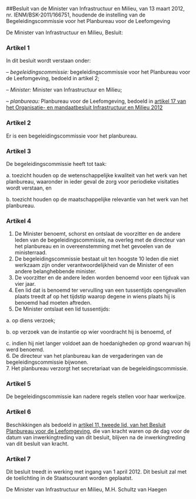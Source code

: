 <meta http-equiv='Content-Type' content='text/html; charset=utf-8' />

##Besluit van de Minister van Infrastructuur en Milieu, van 13 maart 2012, nr. IENM/BSK-2011/166751, houdende de instelling van de Begeleidingscommissie voor het Planbureau voor de Leefomgeving

De Minister van Infrastructuur en Milieu,  Besluit:    

### Artikel  1  

In dit besluit wordt verstaan onder: 

–  *begeleidingscommissie:* begeleidingscommissie voor het Planbureau voor de Leefomgeving, bedoeld in artikel 2;  

–  *Minister:* Minister van Infrastructuur en Milieu;  

–  *planbureau:* Planbureau voor de Leefomgeving, bedoeld in [artikel 17 van het Organisatie- en mandaatbesluit Infrastructuur en Milieu 2012](../../../../../../../../../../ministeriele-regeling/organisatie-/en/mandaatbesluit/infrastructuur/en/milieu/2012/BWBR0030951/README.md)   

### Artikel  2  

Er is een begeleidingscommissie voor het planbureau. 

### Artikel  3  

De begeleidingscommissie heeft tot taak: 

a. toezicht houden op de wetenschappelijke kwaliteit van het werk van het planbureau, waaronder in ieder geval de zorg voor periodieke visitaties wordt verstaan, en  

b. toezicht houden op de maatschappelijke relevantie van het werk van het planbureau.   

### Artikel  4  

1.  De Minister benoemt, schorst en ontslaat de voorzitter en de andere leden van de begeleidingscommissie, na overleg met de directeur van het planbureau en in overeenstemming met het gevoelen van de ministerraad.   
2.  De begeleidingscommissie bestaat uit ten hoogste 10 leden die niet werkzaam zijn onder verantwoordelijkheid van de Minister of een andere belanghebbende minister.   
3.  De voorzitter en de andere leden worden benoemd voor een tijdvak van vier jaar.   
4.  Een lid dat is benoemd ter vervulling van een tussentijds opengevallen plaats treedt af op het tijdstip waarop degene in wiens plaats hij is benoemd had moeten aftreden.   
5.  De Minister ontslaat een lid tussentijds: 

a. op diens verzoek;  

b. op verzoek van de instantie op wier voordracht hij is benoemd, of  

c. indien hij niet langer voldoet aan de hoedanigheden op grond waarvan hij werd benoemd.     
6.  De directeur van het planbureau kan de vergaderingen van de begeleidingscommissie bijwonen.   
7.  Het planbureau verzorgt het secretariaat van de begeleidingscommissie.  

### Artikel  5  

De begeleidingscommissie kan nadere regels stellen voor haar werkwijze. 

### Artikel  6  

Beschikkingen als bedoeld in [artikel 11, tweede lid, van het Besluit Planbureau voor de Leefomgeving](../../../../../../../../../../KB/besluit/planbureau/voor/de/leefomgeving/BWBR0012887/README.md), die van kracht waren op de dag voor de datum van inwerkingtreding van dit besluit, blijven na de inwerkingtreding van dit besluit van kracht. 

### Artikel  7  

Dit besluit treedt in werking met ingang van 1 april 2012. 
Dit besluit zal met de toelichting in de Staatscourant worden geplaatst.  

De 
Minister van Infrastructuur en Milieu, 
M.H. Schultz van Haegen     
